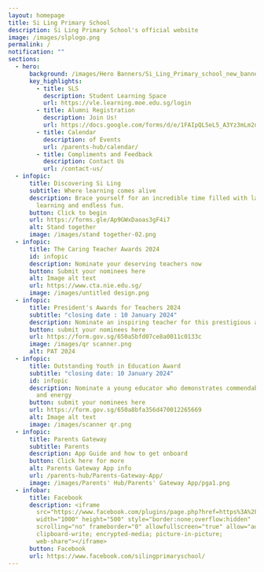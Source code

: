 ```yaml
---
layout: homepage
title: Si Ling Primary School
description: Si Ling Primary School's official website
image: /images/slplogo.png
permalink: /
notification: ""
sections:
  - hero:
      background: /images/Hero Banners/Si_Ling_Primary_school_new_banner__Sample_.png
      key_highlights:
        - title: SLS
          description: Student Learning Space
          url: https://vle.learning.moe.edu.sg/login
        - title: Alumni Registration
          description: Join Us!
          url: https://docs.google.com/forms/d/e/1FAIpQLSeL5_A3Yz3mLm2nzaSzjzef-vx1b0bn_hs8i8CMZVKPoPrsNA/viewform
        - title: Calendar
          description: of Events
          url: /parents-hub/calendar/
        - title: Compliments and Feedback
          description: Contact Us
          url: /contact-us/
  - infopic:
      title: Discovering Si Ling
      subtitle: Where learning comes alive
      description: Brace yourself for an incredible time filled with laughter,
        learning and endless fun.
      button: Click to begin
      url: https://forms.gle/Ap9GWxDaoas3gF4i7
      alt: Stand together
      image: /images/stand together-02.png
  - infopic:
      title: The Caring Teacher Awards 2024
      id: infopic
      description: Nominate your deserving teachers now
      button: Submit your nominees here
      alt: Image alt text
      url: https://www.cta.nie.edu.sg/
      image: /images/untitled design.png
  - infopic:
      title: President's Awards for Teachers 2024
      subtitle: "closing date : 10 January 2024"
      description: Nominate an inspiring teacher for this prestigious award
      button: submit your nominees here
      url: https://form.gov.sg/650a5bfd07ce8a0011c0133c
      image: /images/qr scanner.png
      alt: PAT 2024
  - infopic:
      title: Outstanding Youth in Education Award
      subtitle: "closing date: 10 January 2024"
      id: infopic
      description: Nominate a young educator who demonstrates commendable enthusiasm
        and energy
      button: submit your nominees here
      url: https://form.gov.sg/650a8bfa356d470012265669
      alt: Image alt text
      image: /images/scanner qr.png
  - infopic:
      title: Parents Gateway
      subtitle: Parents
      description: App Guide and how to get onboard
      button: Click here for more
      alt: Parents Gateway App info
      url: /parents-hub/Parents-Gateway-App/
      image: /images/Parents' Hub/Parents' Gateway App/pga1.png
  - infobar:
      title: Facebook
      description: <iframe
        src="https://www.facebook.com/plugins/page.php?href=https%3A%2F%2Fwww.facebook.com%2Fsilingprimaryschool%2F&tabs=timeline&width=1000&height=500&small_header=true&adapt_container_width=true&hide_cover=false&show_facepile=true&appId"
        width="1000" height="500" style="border:none;overflow:hidden"
        scrolling="no" frameborder="0" allowfullscreen="true" allow="autoplay;
        clipboard-write; encrypted-media; picture-in-picture;
        web-share"></iframe>
      button: Facebook
      url: https://www.facebook.com/silingprimaryschool/
---
```

